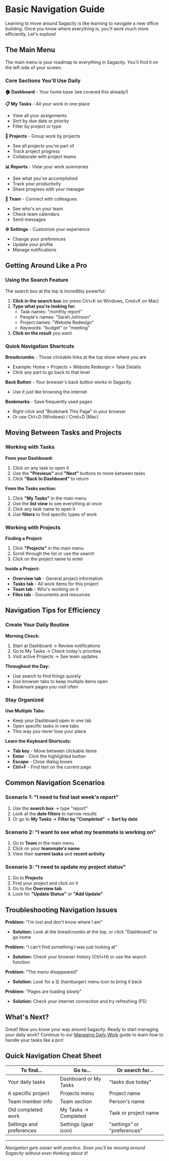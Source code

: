 # Basic Navigation Guide

Learning to move around Sagacity is like learning to navigate a new office building. Once you know where everything is, you'll work much more efficiently. Let's explore!

## The Main Menu

The main menu is your roadmap to everything in Sagacity. You'll find it on the left side of your screen.


### Core Sections You'll Use Daily

**🏠 Dashboard** - Your home base (we covered this already!)

**📋 My Tasks** - All your work in one place
- View all your assignments
- Sort by due date or priority
- Filter by project or type

**📁 Projects** - Group work by projects
- See all projects you're part of
- Track project progress
- Collaborate with project teams

**📊 Reports** - View your work summaries
- See what you've accomplished
- Track your productivity
- Share progress with your manager

**👥 Team** - Connect with colleagues
- See who's on your team
- Check team calendars
- Send messages

**⚙️ Settings** - Customize your experience
- Change your preferences
- Update your profile
- Manage notifications

## Getting Around Like a Pro

### Using the Search Feature

The search box at the top is incredibly powerful:

1. **Click in the search box** (or press Ctrl+K on Windows, Cmd+K on Mac)
2. **Type what you're looking for:**
   - Task names: "monthly report"
   - People's names: "Sarah Johnson"
   - Project names: "Website Redesign"
   - Keywords: "budget" or "meeting"
3. **Click on the result** you want


### Quick Navigation Shortcuts

**Breadcrumbs** - Those clickable links at the top show where you are
- Example: Home > Projects > Website Redesign > Task Details
- Click any part to go back to that level

**Back Button** - Your browser's back button works in Sagacity
- Use it just like browsing the internet

**Bookmarks** - Save frequently used pages
- Right-click and "Bookmark This Page" in your browser
- Or use Ctrl+D (Windows) / Cmd+D (Mac)

## Moving Between Tasks and Projects

### Working with Tasks

**From your Dashboard:**
1. Click on any task to open it
2. Use the **"Previous"** and **"Next"** buttons to move between tasks
3. Click **"Back to Dashboard"** to return

**From the Tasks section:**
1. Click **"My Tasks"** in the main menu
2. Use the **list view** to see everything at once
3. Click any task name to open it
4. Use **filters** to find specific types of work


### Working with Projects

**Finding a Project:**
1. Click **"Projects"** in the main menu
2. Scroll through the list or use the search
3. Click on the project name to enter

**Inside a Project:**
- **Overview tab** - General project information
- **Tasks tab** - All work items for this project  
- **Team tab** - Who's working on it
- **Files tab** - Documents and resources

## Navigation Tips for Efficiency

### Create Your Daily Routine

**Morning Check:**
1. Start at Dashboard → Review notifications
2. Go to My Tasks → Check today's priorities  
3. Visit active Projects → See team updates

**Throughout the Day:**
- Use search to find things quickly
- Use browser tabs to keep multiple items open
- Bookmark pages you visit often

### Stay Organized

**Use Multiple Tabs:**
- Keep your Dashboard open in one tab
- Open specific tasks in new tabs
- This way you never lose your place

**Learn the Keyboard Shortcuts:**
- **Tab key** - Move between clickable items
- **Enter** - Click the highlighted button
- **Escape** - Close dialog boxes
- **Ctrl+F** - Find text on the current page

## Common Navigation Scenarios

### Scenario 1: "I need to find last week's report"
1. Use the **search box** → type "report"
2. Look at the **date filters** to narrow results
3. Or go to **My Tasks** → **Filter by "Completed"** → **Sort by date**

### Scenario 2: "I want to see what my teammate is working on"
1. Go to **Team** in the main menu
2. Click on your **teammate's name**
3. View their **current tasks** and **recent activity**

### Scenario 3: "I need to update my project status"
1. Go to **Projects**
2. Find your project and click on it
3. Go to the **Overview tab**
4. Look for **"Update Status"** or **"Add Update"**

## Troubleshooting Navigation Issues

**Problem:** "I'm lost and don't know where I am"
- **Solution:** Look at the breadcrumbs at the top, or click "Dashboard" to go home

**Problem:** "I can't find something I was just looking at"
- **Solution:** Check your browser history (Ctrl+H) or use the search function

**Problem:** "The menu disappeared"
- **Solution:** Look for a ☰ (hamburger) menu icon to bring it back

**Problem:** "Pages are loading slowly"
- **Solution:** Check your internet connection and try refreshing (F5)

## What's Next?

Great! Now you know your way around Sagacity. Ready to start managing your daily work? Continue to our [Managing Daily Work](../daily/managing-work.md) guide to learn how to handle your tasks like a pro!

## Quick Navigation Cheat Sheet

| To find... | Go to... | Or search for... |
|------------|----------|------------------|
| Your daily tasks | Dashboard or My Tasks | "tasks due today" |
| A specific project | Projects menu | Project name |
| Team member info | Team section | Person's name |
| Old completed work | My Tasks → Completed | Task or project name |
| Settings and preferences | Settings (gear icon) | "settings" or "preferences" |

---

*Navigation gets easier with practice. Soon you'll be moving around Sagacity without even thinking about it!*